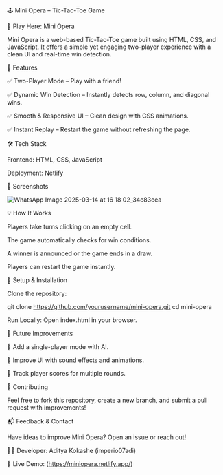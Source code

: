 🕹️ Mini Opera – Tic-Tac-Toe Game

🎉 Play Here: Mini Opera

Mini Opera is a web-based Tic-Tac-Toe game built using HTML, CSS, and JavaScript. It offers a simple yet engaging two-player experience with a clean UI and real-time win detection.


🚀 Features

✅ Two-Player Mode – Play with a friend!

✅ Dynamic Win Detection – Instantly detects row, column, and diagonal wins.

✅ Smooth & Responsive UI – Clean design with CSS animations.

✅ Instant Replay – Restart the game without refreshing the page.


🛠 Tech Stack

Frontend: HTML, CSS, JavaScript

Deployment: Netlify


🎨 Screenshots

![WhatsApp Image 2025-03-14 at 16 18 02_34c83cea](https://github.com/user-attachments/assets/0dc19ac9-e5a8-4f62-89bf-73c6682d12e7)


💡 How It Works

Players take turns clicking on an empty cell.

The game automatically checks for win conditions.

A winner is announced or the game ends in a draw.

Players can restart the game instantly.


🔧 Setup & Installation

Clone the repository:

git clone https://github.com/yourusername/mini-opera.git
cd mini-opera

Run Locally: Open index.html in your browser.


🚀 Future Improvements

🔹 Add a single-player mode with AI.

🔹 Improve UI with sound effects and animations.

🔹 Track player scores for multiple rounds.


🤝 Contributing

Feel free to fork this repository, create a new branch, and submit a pull request with improvements!

📬 Feedback & Contact

Have ideas to improve Mini Opera? Open an issue or reach out!

👨‍💻 Developer: Aditya Kokashe (imperio07adi)

🔗 Live Demo: (https://miniopera.netlify.app/)


